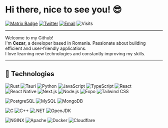 # Hi there, nice to see you! 😎

[![Matrix Badge](https://img.shields.io/badge/matrix-@yourhandle:matrix.org-blue?logo=matrix)](https://matrix.to/#/@yourhandle:matrix.org)
[![Twitter](https://img.shields.io/badge/twitter-@yourhandle-1DA1F2?logo=twitter&style=flat)](https://twitter.com/yourhandle)
[![Email](https://img.shields.io/badge/email-your.email@domain.com-red?style=flat&logo=gmail)](mailto:your.email@domain.com)
![Visits](https://komarev.com/ghpvc/?username=yourusername&label=Total+Visits&color=brightgreen)

---

Welcome to my Github!  
I'm **Cezar**, a developer based in Romania. Passionate about building efficient and user-friendly applications.  
I love learning new technologies and constantly improving my skills.

---

## 🧠 Technologies

![Rust](https://img.shields.io/badge/Rust-000000?style=flat&logo=rust)
![Tauri](https://img.shields.io/badge/Tauri-FFC131?style=flat&logo=tauri)
![Python](https://img.shields.io/badge/Python-3776AB?style=flat&logo=python)
![JavaScript](https://img.shields.io/badge/JavaScript-F7DF1E?style=flat&logo=javascript)
![TypeScript](https://img.shields.io/badge/TypeScript-007ACC?style=flat&logo=typescript)
![React](https://img.shields.io/badge/React-20232A?style=flat&logo=react)
![React Native](https://img.shields.io/badge/React_Native-61DAFB?style=flat&logo=react)
![Next.js](https://img.shields.io/badge/Next.js-000000?style=flat&logo=next.js)
![Node.js](https://img.shields.io/badge/Node.js-339933?style=flat&logo=node.js)
![Expo](https://img.shields.io/badge/Expo-000020?style=flat&logo=expo)
![Tailwind CSS](https://img.shields.io/badge/Tailwind_CSS-06B6D4?style=flat&logo=tailwind-css)

![PostgreSQL](https://img.shields.io/badge/PostgreSQL-336791?style=flat&logo=postgresql)
![MySQL](https://img.shields.io/badge/MySQL-4479A1?style=flat&logo=mysql)
![MongoDB](https://img.shields.io/badge/MongoDB-47A248?style=flat&logo=mongodb)

![C](https://img.shields.io/badge/C-00599C?style=flat&logo=c)
![C++](https://img.shields.io/badge/C++-00599C?style=flat&logo=cplusplus)
![.NET](https://img.shields.io/badge/.NET-512BD4?style=flat&logo=dotnet)
![OpenJDK](https://img.shields.io/badge/OpenJDK-FFFFFF?style=flat&logo=openjdk)

![NGINX](https://img.shields.io/badge/NGINX-009639?style=flat&logo=nginx)
![Apache](https://img.shields.io/badge/Apache-D22128?style=flat&logo=apache)
![Docker](https://img.shields.io/badge/Docker-2496ED?style=flat&logo=docker)
![Cloudflare](https://img.shields.io/badge/Cloudflare-F38020?style=flat&logo=cloudflare)
